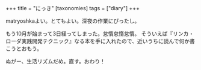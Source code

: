 +++
title = "にっき"
[taxonomies]
tags = ["diary"]
+++

matryoshkaよい。とてもよい。深夜の作業にぴったし。

もう10月が始まって3日経ってしまった。怠惰怠惰怠惰。
そういえば『リンカ・ローダ実践開発テクニック』なる本を手に入れたので、近いうちに読んで何か書こうとおもう。

ぬがー、生活リズムだめ。直す。おわり！
